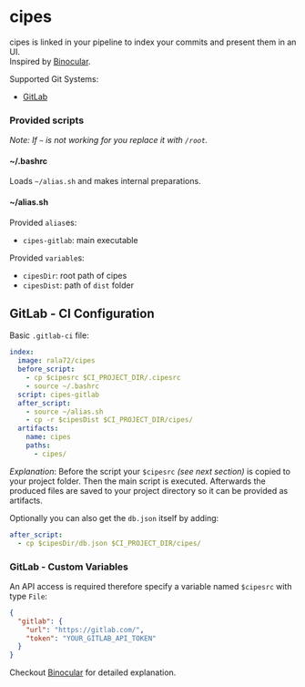 # cipes

cipes is linked in your pipeline
to index your commits and present them in an UI.\
Inspired by [Binocular](https://github.com/INSO-TUWien/Binocular).

Supported Git Systems:
- [GitLab](https://gitlab.com)

### Provided scripts

_Note: If `~` is not working for you
replace it with `/root`._

#### ~/.bashrc

Loads `~/alias.sh` and makes internal preparations.

#### ~/alias.sh

Provided `alias`es:
- `cipes-gitlab`: main executable

Provided `variable`s:
- `cipesDir`: root path of cipes
- `cipesDist`: path of `dist` folder

## GitLab - CI Configuration
Basic `.gitlab-ci` file:
```yaml
index:
  image: rala72/cipes
  before_script:
    - cp $cipesrc $CI_PROJECT_DIR/.cipesrc
    - source ~/.bashrc
  script: cipes-gitlab
  after_script:
    - source ~/alias.sh
    - cp -r $cipesDist $CI_PROJECT_DIR/cipes/
  artifacts:
    name: cipes
    paths:
      - cipes/
```

*Explanation*:
Before the script your `$cipesrc` _(see next section)_
is copied to your project folder.
Then the main script is executed.
Afterwards the produced files are saved to your project directory
so it can be provided as artifacts.

Optionally you can also get the `db.json` itself by adding:
```yaml
after_script:
  - cp $cipesDir/db.json $CI_PROJECT_DIR/cipes/
```

### GitLab - Custom Variables
An API access is required therefore
specify a variable named `$cipesrc` with type `File`:
```json
{
  "gitlab": {
    "url": "https://gitlab.com/",
    "token": "YOUR_GITLAB_API_TOKEN"
  }
}
```

Checkout [Binocular](https://github.com/INSO-TUWien/Binocular)
for detailed explanation.
